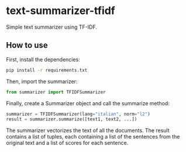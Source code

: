 # text-summarizer-tfidf
Simple text summarizer using TF-IDF.

## How to use

First, install the dependencies:
```bash
pip install -r requirements.txt
```

Then, import the summarizer:
```python
from summarizer import TFIDFSummarizer
```

Finally, create a Summarizer object and call the summarize method:
```python
summarizer = TFIDFSummarizer(lang="italian", norm="l2")
result = summarizer.summarize([text1, text2, ...])
```

The summarizer vectorizes the text of all the documents. The result contains a list of tuples, each containing a list of the sentences from the original text and a list of scores for each sentence.